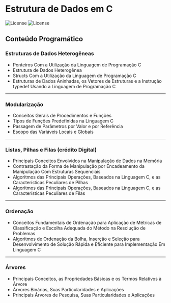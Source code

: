# Estrutura de Dados em C

![License](https://img.shields.io/badge/Code%20License-MIT-blue.svg)
![License](https://img.shields.io/static/v1?label=C&message=Learning&color=inactive)

## Conteúdo Programático

### Estruturas de Dados Heterogêneas
- Ponteiros Com a Utilização da Linguagem de Programação C
- Estrutura de Dados Heterogênea
- Structs Com a Utilização da Linguagem de Programação C
- Estruturas de Dados Aninhadas, os Vetores de Estruturas e a Instrução typedef Usando a Linguagem de Programação C
---
### Modularização
- Conceitos Gerais de Procedimentos e Funções
- Tipos de Funções Predefinidas na Linguagem C
- Passagem de Parâmetros por Valor e por Referência
- Escopo das Variáveis Locais e Globais
---
### Listas, Pilhas e Filas (crédito Digital)
- Principais Conceitos Envolvidos na Manipulação de Dados na Memória
- Contrastação da Forma de Manipulação por Encadeamento da Manipulação Com Estruturas Sequenciais
- Algoritmos das Principais Operações, Baseados na Linguagem C, e as Características Peculiares de Pilhas
- Algoritmos das Principais Operações, Baseados na Linguagem C, e as Características Peculiares de Filas
---
### Ordenação
- Conceitos Fundamentais de Ordenação para Aplicação de Métricas de Classificação e Escolha Adequada do Método na Resolução de Problemas
- Algoritmos de Ordenação da Bolha, Inserção e Seleção para Desenvolvimento de Solução Rápida e Eficiente para Implementação Em Linguagem C
---
### Árvores
- Principais Conceitos, as Propriedades Básicas e os Termos Relativos à Árvore
- Árvores Binárias, Suas Particularidades e Aplicações
- Principais Árvores de Pesquisa, Suas Particularidades e Aplicações
